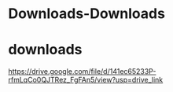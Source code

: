 # Downloads-Downloads




# downloads
https://drive.google.com/file/d/141ec65233P-rfmLqCo0QJTRez_FgFAn5/view?usp=drive_link
